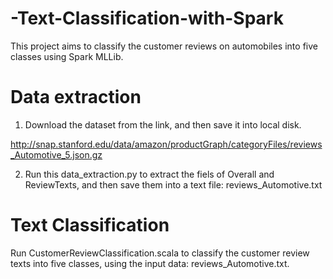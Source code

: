 # -Text-Classification-with-Spark
This project aims to classify the customer reviews on automobiles into five classes using Spark MLLib.

# Data extraction

1. Download the dataset from the link, and then save it into local disk.

http://snap.stanford.edu/data/amazon/productGraph/categoryFiles/reviews_Automotive_5.json.gz

2. Run this data_extraction.py to extract the fiels of Overall and ReviewTexts, and then save them into  a text file: reviews_Automotive.txt

# Text Classification

Run CustomerReviewClassification.scala to classify the customer review texts into five classes, using the input data: reviews_Automotive.txt.
